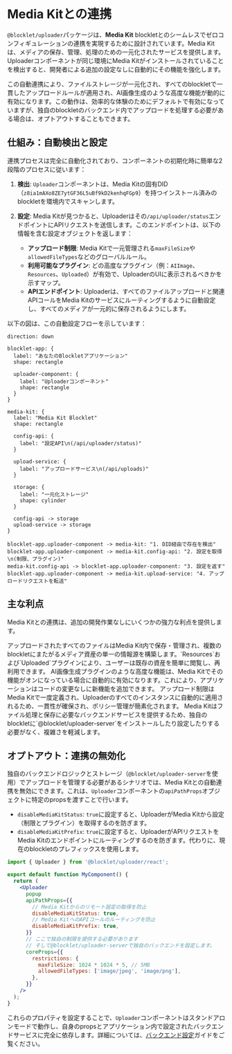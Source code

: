 # Media Kitとの連携

`@blocklet/uploader`パッケージは、**Media Kit** blockletとのシームレスでゼロコンフィギュレーションの連携を実現するために設計されています。Media Kitは、メディアの保存、管理、処理のための一元化されたサービスを提供します。Uploaderコンポーネントが同じ環境にMedia Kitがインストールされていることを検出すると、開発者による追加の設定なしに自動的にその機能を強化します。

この自動連携により、ファイルストレージが一元化され、すべてのblockletで一貫したアップロードルールが適用され、AI画像生成のような高度な機能が動的に有効になります。この動作は、効率的な体験のためにデフォルトで有効になっていますが、独自のblockletのバックエンド内でアップロードを処理する必要がある場合は、オプトアウトすることもできます。

## 仕組み：自動検出と設定

連携プロセスは完全に自動化されており、コンポーネントの初期化時に簡単な2段階のプロセスに従います：

1.  **検出**: `Uploader`コンポーネントは、Media Kitの固有DID（`z8ia1mAXo8ZE7ytGF36L5uBf9kD2kenhqFGp9`）を持つインストール済みのblockletを環境内でスキャンします。

2.  **設定**: Media Kitが見つかると、Uploaderはその`/api/uploader/status`エンドポイントにAPIリクエストを送信します。このエンドポイントは、以下の情報を含む設定オブジェクトを返します：
    *   **アップロード制限**: Media Kitで一元管理される`maxFileSize`や`allowedFileTypes`などのグローバルルール。
    *   **利用可能なプラグイン**: どの高度なプラグイン（例：`AIImage`、`Resources`、`Uploaded`）が有効で、UploaderのUIに表示されるべきかを示すマップ。
    *   **APIエンドポイント**: Uploaderは、すべてのファイルアップロードと関連APIコールをMedia Kitのサービスにルーティングするように自動設定し、すべてのメディアが一元的に保存されるようにします。

以下の図は、この自動設定フローを示しています：

```d2
direction: down

blocklet-app: {
  label: "あなたのBlockletアプリケーション"
  shape: rectangle

  uploader-component: {
    label: "Uploaderコンポーネント"
    shape: rectangle
  }
}

media-kit: {
  label: "Media Kit Blocklet"
  shape: rectangle

  config-api: {
    label: "設定API\n(/api/uploader/status)"
  }

  upload-service: {
    label: "アップロードサービス\n(/api/uploads)"
  }

  storage: {
    label: "一元化ストレージ"
    shape: cylinder
  }

  config-api -> storage
  upload-service -> storage
}

blocklet-app.uploader-component -> media-kit: "1. DID経由で存在を検出"
blocklet-app.uploader-component -> media-kit.config-api: "2. 設定を取得\n(制限、プラグイン)"
media-kit.config-api -> blocklet-app.uploader-component: "3. 設定を返す"
blocklet-app.uploader-component -> media-kit.upload-service: "4. アップロードリクエストを転送"
```

## 主な利点

Media Kitとの連携は、追加の開発作業なしにいくつかの強力な利点を提供します。

<x-cards data-columns="2">
  <x-card data-title="一元化されたメディア管理" data-icon="lucide:library">
    アップロードされたすべてのファイルはMedia Kit内で保存・管理され、複数のblockletにまたがるメディア資産の単一の情報源を構築します。`Resources`および`Uploaded`プラグインにより、ユーザーは既存の資産を簡単に閲覧し、再利用できます。
  </x-card>
  <x-card data-title="動的な機能プラグイン" data-icon="lucide:puzzle">
    AI画像生成プラグインのような高度な機能は、Media Kitでその機能がオンになっている場合に自動的に有効になります。これにより、アプリケーションはコードの変更なしに新機能を追加できます。
  </x-card>
  <x-card data-title="一貫したアップロードルール" data-icon="lucide:file-check-2">
    アップロード制限はMedia Kitで一度定義され、Uploaderのすべてのインスタンスに自動的に適用されるため、一貫性が確保され、ポリシー管理が簡素化されます。
  </x-card>
  <x-card data-title="バックエンド設定不要" data-icon="lucide:server-off">
    Media Kitはファイル処理と保存に必要なバックエンドサービスを提供するため、独自のblockletに`@blocklet/uploader-server`をインストールしたり設定したりする必要がなく、複雑さを軽減します。
  </x-card>
</x-cards>

## オプトアウト：連携の無効化

独自のバックエンドロジックとストレージ（`@blocklet/uploader-server`を使用）でアップロードを管理する必要があるシナリオでは、Media Kitとの自動連携を無効にできます。これは、`Uploader`コンポーネントの`apiPathProps`オブジェクトに特定のpropsを渡すことで行います。

-   `disableMediaKitStatus`: `true`に設定すると、UploaderがMedia Kitから設定（制限とプラグイン）を取得するのを防ぎます。
-   `disableMediaKitPrefix`: `true`に設定すると、UploaderがAPIリクエストをMedia Kitのエンドポイントにルーティングするのを防ぎます。代わりに、現在のblockletのプレフィックスを使用します。

```jsx Uploader with Media Kit Integration Disabled icon=logos:react
import { Uploader } from '@blocklet/uploader/react';

export default function MyComponent() {
  return (
    <Uploader
      popup
      apiPathProps={{
        // Media Kitからのリモート設定の取得を防止
        disableMediaKitStatus: true,
        // Media KitへのAPIコールのルーティングを防止
        disableMediaKitPrefix: true,
      }}
      // ここで独自の制限を提供する必要があります
      // そして@blocklet/uploader-serverで独自のバックエンドを設定します。
      coreProps={{
        restrictions: {
          maxFileSize: 1024 * 1024 * 5, // 5MB
          allowedFileTypes: ['image/jpeg', 'image/png'],
        },
      }}
    />
  );
}
```

これらのプロパティを設定することで、`Uploader`コンポーネントはスタンドアロンモードで動作し、自身のpropsとアプリケーション内で設定されたバックエンドサービスに完全に依存します。詳細については、[バックエンド設定](./getting-started-backend-setup.md)ガイドをご覧ください。